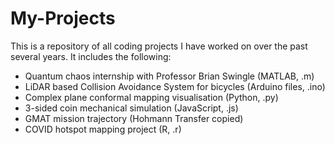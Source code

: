 # My-Projects

This is a repository of all coding projects I have worked on over the past several years. It includes the following:
- Quantum chaos internship with Professor Brian Swingle (MATLAB, .m)
- LiDAR based Collision Avoidance System for bicycles (Arduino files, .ino)
- Complex plane conformal mapping visualisation (Python, .py)
- 3-sided coin mechanical simulation (JavaScript, .js)
- GMAT mission trajectory (Hohmann Transfer copied)
- COVID hotspot mapping project (R, .r)
